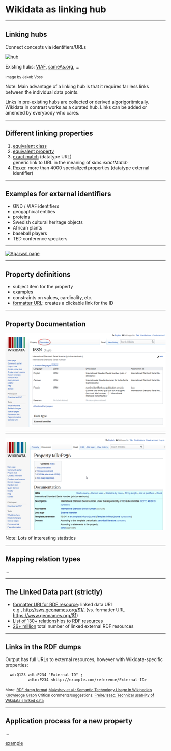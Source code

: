 # Wikidata as linking hub

---

## Linking hubs

Connect concepts via identifiers/URLs

![hub](https://i.imgur.com/dgRaN33.png)

Existing hubs: [VIAF](http://viaf.org), [sameAs.org](http://sameas.org), ...

<small>Image by Jakob Voss</small>

Note:
Main advantage of a linking hub is that it requires far less links between the individual data points.

Links in pre-existing hubs are collected or derived algorigoritmically. Wikidata in contrast works as a curated hub. Links can be added or amended by everybody who cares.

---

## Different linking properties

1. [equivalent class](https://www.wikidata.org/wiki/Property:P1709)
2. [equivalent property](https://www.wikidata.org/wiki/Property:P1628)
3. [exact match](https://www.wikidata.org/wiki/Property:P2888) (datatype URL)<br />
  generic link to URL in the meaning of _skos:exactMatch_
4. [Pxxxx](https://w.wiki/7qc): more than 4000 specialized properties (datatype external identifier)

---

## Examples for external identifiers

- GND / VIAF identifiers
- geogaphical entities
- proteins
- Swedish cultural heritage objects
- African plants
- baseball players
- TED conference speakers

---

[![Agarwal page](https://i.imgur.com/VNaeUMK.jpg)](https://tools.wmflabs.org/sqid/#/view?id=Q4913801)

---

## Property definitions

- subject item for the property
- examples
- constraints on values, cardinality, etc.
- [formatter URL](https://www.wikidata.org/wiki/Property:P1630): creates a clickable link for the ID

---

## Property Documentation

[![ISSN property page](images/property_page.png)](https://www.wikidata.org/wiki/Property:P236)

---

[![ISSN property page](images/property_talk.png)](https://www.wikidata.org/wiki/Property_talk:P236)

Note: Lots of interesting statistics

---

## Mapping relation types

...

---

## The Linked Data part (strictly)

- [formatter URI for RDF resource](https://www.wikidata.org/wiki/Property:P1921): linked data URI<br />
e.g., http://sws.geonames.org/$1/, (vs. formatter URL https://www.geonames.org/$1)
- [List of 130+ relationships to RDF resources](https://w.wiki/7ts)
- [26+ million](https://lod-cloud.net/dataset/wikidata) total number of linked external RDF resources

---

## Links in the RDF dumps

Output has full URLs to external resources, however with Wikidata-specific properties:

```
  wd:Q123 wdt:P234 "External-ID" ;
          wdtn:P234 <http://example.com/reference/External-ID>
```
<small>More: [RDF dump format](https://www.mediawiki.org/wiki/Wikibase/Indexing/RDF_Dump_Format)</small>
<small>[Malyshev et al.: Semantic Technology Usage in Wikipedia’s Knowledge Graph](https://iccl.inf.tu-dresden.de/w/images/5/5a/Malyshev-et-al-Wikidata-SPARQL-ISWC-2018.pdf)</small>
<small>Critical comments/suggestions: [Freire/Isaac: Technical usability of Wikidata's linked data](https://pdfs.semanticscholar.org/f6d1/6eaf975af03a172c73843ff506592c952a04.pdf)</small>

---

## Application process for a new property

...

[example](https://www.wikidata.org/wiki/Wikidata:Property_proposal/STW_Thesaurus_for_Economics_ID)





